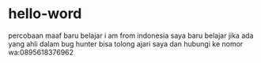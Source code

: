 # hello-word
percobaan maaf baru belajar
i am from indonesia 
saya baru belajar
jika ada yang ahli dalam bug hunter bisa tolong ajari saya dan hubungi ke nomor 
wa:0895618376962
